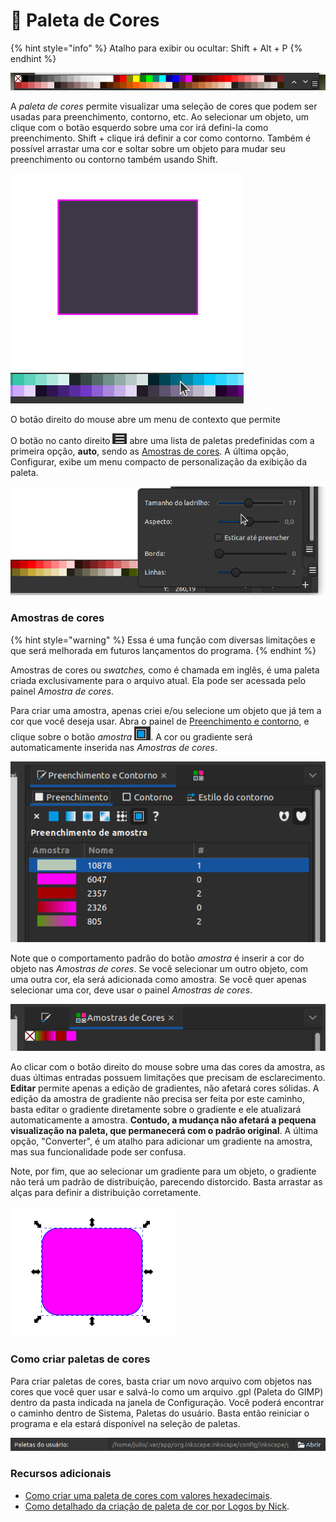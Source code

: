# 🔴 Paleta de Cores

{% hint style="info" %}
Atalho para exibir ou ocultar: Shift + Alt + P
{% endhint %}

![](<.gitbook/assets/image (60) (1).png>)

A _paleta de cores_ permite visualizar uma seleção de cores que podem ser usadas para preenchimento, contorno, etc. Ao selecionar um objeto, um clique com o botão esquerdo sobre uma cor irá defini-la como preenchimento. Shift + clique irá definir a cor como contorno. Também é possível arrastar uma cor e soltar sobre um objeto para mudar seu preenchimento ou contorno também usando Shift.

![](<.gitbook/assets/Peek 08-07-2022 20-51.gif>)

O botão direito do mouse abre um menu de contexto que permite&#x20;

O botão no canto direito ![](<.gitbook/assets/image (51) (1).png>) abre uma lista de paletas predefinidas com a primeira opção, **auto**, sendo as [Amostras de cores](paleta-de-cores.md#amostras-de-cores). A última opção, Configurar, exibe um menu compacto de personalização da exibição da paleta.

![](<.gitbook/assets/Peek 09-07-2022 00-40.gif>)

### Amostras de cores

{% hint style="warning" %}
Essa é uma função com diversas limitações e que será melhorada em futuros lançamentos do programa.&#x20;
{% endhint %}

Amostras de cores ou _swatches,_ como é chamada em inglês, é uma paleta criada exclusivamente para o arquivo atual. Ela pode ser acessada pelo painel _Amostra de cores_.&#x20;

Para criar uma amostra, apenas criei e/ou selecione um objeto que já tem a cor que você deseja usar. Abra o painel de [Preenchimento e contorno](paineis/preenchimento-e-contorno.md), e clique sobre o botão _amostra_ ![](<.gitbook/assets/image (10) (1).png>). A cor ou gradiente será automaticamente inserida nas _Amostras de cores_.

![](<.gitbook/assets/image (47) (1).png>)

Note que o comportamento padrão do botão _amostra_ é inserir a cor do objeto nas _Amostras de cores_. Se você selecionar um outro objeto, com uma outra cor, ela será adicionada como amostra. Se você quer apenas selecionar uma cor, deve usar o painel _Amostras de cores_.

![](<.gitbook/assets/image (5) (1) (1).png>)

Ao clicar com o botão direito do mouse sobre uma das cores da amostra, as duas últimas entradas possuem limitações que precisam de esclarecimento. **Editar** permite apenas a edição de gradientes, não afetará cores sólidas. A edição da amostra de gradiente não precisa ser feita por este caminho, basta editar o gradiente diretamente sobre o gradiente e ele atualizará automaticamente a amostra. **Contudo, a mudança não afetará a pequena visualização na paleta, que permanecerá com o padrão original**. A última opção, "Converter", é um atalho para adicionar um gradiente na amostra, mas sua funcionalidade pode ser confusa.

Note, por fim, que ao selecionar um gradiente para um objeto, o gradiente não terá um padrão de distribuição, parecendo distorcido. Basta arrastar as alças para definir a distribuição corretamente.

![](<.gitbook/assets/Peek 09-07-2022 00-36.gif>)

### Como criar paletas de cores

Para criar paletas de cores, basta criar um novo arquivo com objetos nas cores que você quer usar e salvá-lo como um arquivo .gpl (Paleta do GIMP) dentro da pasta indicada na janela de Configuração. Você poderá encontrar o caminho dentro de Sistema, Paletas do usuário. Basta então reiniciar o programa e ela estará disponível na seleção de paletas.&#x20;

![](<.gitbook/assets/image (55) (1).png>)

### Recursos adicionais

* [Como criar uma paleta de cores com valores hexadecimais](https://www.wikihow.com/Make-a-Custom-Color-Palette-in-Inkscape).&#x20;
* [Como detalhado da criação de paleta de cor por Logos by Nick](https://logosbynick.com/save-a-custom-color-palette-in-inkscape/).
